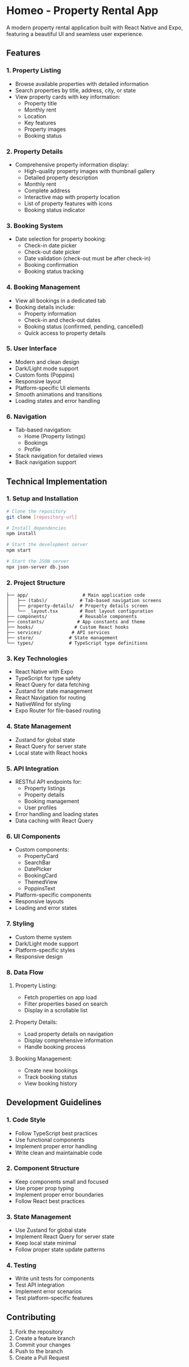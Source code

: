 # Homeo - Property Rental App

A modern property rental application built with React Native and Expo, featuring a beautiful UI and seamless user experience.

## Features

### 1. Property Listing
- Browse available properties with detailed information
- Search properties by title, address, city, or state
- View property cards with key information:
  - Property title
  - Monthly rent
  - Location
  - Key features
  - Property images
  - Booking status

### 2. Property Details
- Comprehensive property information display:
  - High-quality property images with thumbnail gallery
  - Detailed property description
  - Monthly rent
  - Complete address
  - Interactive map with property location
  - List of property features with icons
  - Booking status indicator

### 3. Booking System
- Date selection for property booking:
  - Check-in date picker
  - Check-out date picker
  - Date validation (check-out must be after check-in)
  - Booking confirmation
  - Booking status tracking

### 4. Booking Management
- View all bookings in a dedicated tab
- Booking details include:
  - Property information
  - Check-in and check-out dates
  - Booking status (confirmed, pending, cancelled)
  - Quick access to property details

### 5. User Interface
- Modern and clean design
- Dark/Light mode support
- Custom fonts (Poppins)
- Responsive layout
- Platform-specific UI elements
- Smooth animations and transitions
- Loading states and error handling

### 6. Navigation
- Tab-based navigation:
  - Home (Property listings)
  - Bookings
  - Profile
- Stack navigation for detailed views
- Back navigation support

## Technical Implementation

### 1. Setup and Installation
```bash
# Clone the repository
git clone [repository-url]

# Install dependencies
npm install

# Start the development server
npm start

# Start the JSON server
npx json-server db.json
```

### 2. Project Structure
```
├── app/                    # Main application code
│   ├── (tabs)/            # Tab-based navigation screens
│   ├── property-details/  # Property details screen
│   └── _layout.tsx        # Root layout configuration
├── components/            # Reusable components
├── constants/            # App constants and theme
├── hooks/               # Custom React hooks
├── services/           # API services
├── store/             # State management
└── types/             # TypeScript type definitions
```

### 3. Key Technologies
- React Native with Expo
- TypeScript for type safety
- React Query for data fetching
- Zustand for state management
- React Navigation for routing
- NativeWind for styling
- Expo Router for file-based routing

### 4. State Management
- Zustand for global state
- React Query for server state
- Local state with React hooks

### 5. API Integration
- RESTful API endpoints for:
  - Property listings
  - Property details
  - Booking management
  - User profiles
- Error handling and loading states
- Data caching with React Query

### 6. UI Components
- Custom components:
  - PropertyCard
  - SearchBar
  - DatePicker
  - BookingCard
  - ThemedView
  - PoppinsText
- Platform-specific components
- Responsive layouts
- Loading and error states

### 7. Styling
- Custom theme system
- Dark/Light mode support
- Platform-specific styles
- Responsive design

### 8. Data Flow
1. Property Listing:
   - Fetch properties on app load
   - Filter properties based on search
   - Display in a scrollable list

2. Property Details:
   - Load property details on navigation
   - Display comprehensive information
   - Handle booking process

3. Booking Management:
   - Create new bookings
   - Track booking status
   - View booking history

## Development Guidelines

### 1. Code Style
- Follow TypeScript best practices
- Use functional components
- Implement proper error handling
- Write clean and maintainable code

### 2. Component Structure
- Keep components small and focused
- Use proper prop typing
- Implement proper error boundaries
- Follow React best practices

### 3. State Management
- Use Zustand for global state
- Implement React Query for server state
- Keep local state minimal
- Follow proper state update patterns

### 4. Testing
- Write unit tests for components
- Test API integration
- Implement error scenarios
- Test platform-specific features

## Contributing
1. Fork the repository
2. Create a feature branch
3. Commit your changes
4. Push to the branch
5. Create a Pull Request
